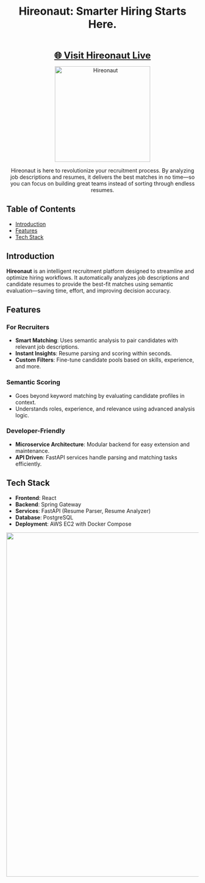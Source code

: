 <h1 align="center">Hireonaut: Smarter Hiring Starts Here.</h1>
<br>

<p align="center">
  <a href="https://hireonaut.netlify.app/" target="_blank" rel="noopener noreferrer" style="font-size: 24px;">
    <strong>🌐 Visit Hireonaut Live</strong>
  </a>
</p>

<p align="center">
  <a href="https://hireonaut.netlify.app/" target="_blank" rel="noopener noreferrer">
    <img alt="Hireonaut" title="Hireonaut" src="https://i.imgur.com/s4UXLkB.png" width="250">
  </a>
</p>

<p align="center">
  Hireonaut is here to revolutionize your recruitment process. By analyzing job descriptions and resumes, it delivers the best matches in no time—so you can focus on building great teams instead of sorting through endless resumes.
</p>

<!-- START doctoc generated TOC please keep comment here to allow auto update -->
<!-- DON'T EDIT THIS SECTION, INSTEAD RE-RUN doctoc TO UPDATE -->
## Table of Contents

- [Introduction](#introduction)
- [Features](#features)
- [Tech Stack](#tech-stack)
<!-- END doctoc generated TOC please keep comment here to allow auto update -->

## Introduction

**Hireonaut** is an intelligent recruitment platform designed to streamline and optimize hiring workflows. It automatically analyzes job descriptions and candidate resumes to provide the best-fit matches using semantic evaluation—saving time, effort, and improving decision accuracy.

## Features

### For Recruiters

- **Smart Matching**: Uses semantic analysis to pair candidates with relevant job descriptions.
- **Instant Insights**: Resume parsing and scoring within seconds.
- **Custom Filters**: Fine-tune candidate pools based on skills, experience, and more.

### Semantic Scoring

- Goes beyond keyword matching by evaluating candidate profiles in context.
- Understands roles, experience, and relevance using advanced analysis logic.

### Developer-Friendly

- **Microservice Architecture**: Modular backend for easy extension and maintenance.
- **API Driven**: FastAPI services handle parsing and matching tasks efficiently.

## Tech Stack

- **Frontend**: React  
- **Backend**: Spring Gateway  
- **Services**: FastAPI (Resume Parser, Resume Analyzer)  
- **Database**: PostgreSQL  
- **Deployment**: AWS EC2 with Docker Compose


<p align="center">
  <a href="https://hireonaut.netlify.app/" target="_blank" rel="noopener noreferrer">
    <img src="https://i.imgur.com/yxeflNR.jpeg" width="900">
  </a>
</p>
